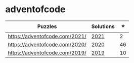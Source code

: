 # adventofcode

| Puzzles | Solutions | ⭐ |
| --- | --- | --- |
| <https://adventofcode.com/2021/> | [2021](2021/) |  2 |
| <https://adventofcode.com/2020/> | [2020](2020/) | 46 |
| <https://adventofcode.com/2019/> | [2019](2019/) | 10 |
